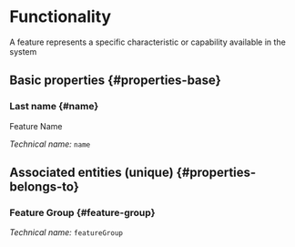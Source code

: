 # Functionality
<!--- THIS FILE IS GENERATED PLEASE DO NOT EDIT IT DIRECTLY --->

A feature represents a specific characteristic or capability available in the system

<OH code="feature"/>






## Basic properties {#properties-base}
    
### Last name {#name}

Feature Name

*Technical name:* ```name```
<PH code="feature:name"/>

    

## Associated entities (unique) {#properties-belongs-to}

###  Feature Group {#feature-group}



*Technical name:* ```featureGroup```
<PH code="feature:featureGroup"/>





